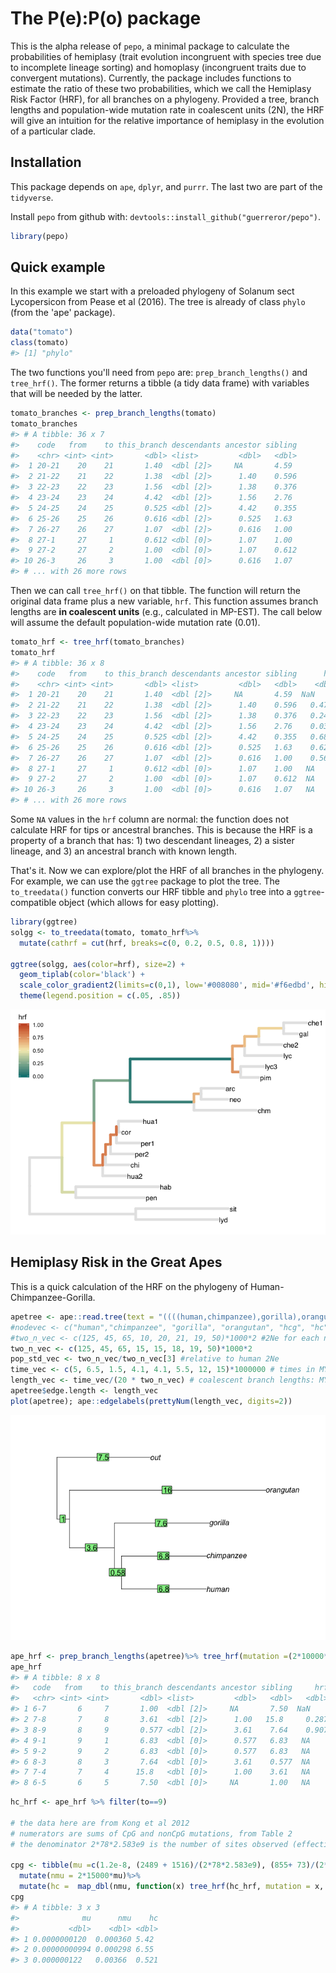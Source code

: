 
<!-- README.md is generated from README.Rmd. Please edit that file -->
The P(e):P(o) package
=====================

This is the alpha release of `pepo`, a minimal package to calculate the probabilities of hemiplasy (trait evolution incongruent with species tree due to incomplete lineage sorting) and homoplasy (incongruent traits due to convergent mutations). Currently, the package includes functions to estimate the ratio of these two probabilities, which we call the Hemiplasy Risk Factor (HRF), for all branches on a phylogeny. Provided a tree, branch lengths and population-wide mutation rate in coalescent units (2N), the HRF will give an intuition for the relative importance of hemiplasy in the evolution of a particular clade.

Installation
------------

This package depends on `ape`, `dplyr`, and `purrr`. The last two are part of the `tidyverse`.

Install `pepo` from github with: `devtools::install_github("guerreror/pepo")`.

``` r
library(pepo)
```

Quick example
-------------

In this example we start with a preloaded phylogeny of Solanum sect Lycopersicon from Pease et al (2016). The tree is already of class `phylo` (from the 'ape' package).

``` r
data("tomato")
class(tomato)
#> [1] "phylo"
```

The two functions you'll need from `pepo` are: `prep_branch_lengths()` and `tree_hrf()`. The former returns a tibble (a tidy data frame) with variables that will be needed by the latter.

``` r
tomato_branches <- prep_branch_lengths(tomato) 
tomato_branches
#> # A tibble: 36 x 7
#>    code   from    to this_branch descendants ancestor sibling
#>    <chr> <int> <int>       <dbl> <list>         <dbl>   <dbl>
#>  1 20-21    20    21       1.40  <dbl [2]>     NA       4.59 
#>  2 21-22    21    22       1.38  <dbl [2]>      1.40    0.596
#>  3 22-23    22    23       1.56  <dbl [2]>      1.38    0.376
#>  4 23-24    23    24       4.42  <dbl [2]>      1.56    2.76 
#>  5 24-25    24    25       0.525 <dbl [2]>      4.42    0.355
#>  6 25-26    25    26       0.616 <dbl [2]>      0.525   1.63 
#>  7 26-27    26    27       1.07  <dbl [2]>      0.616   1.00 
#>  8 27-1     27     1       0.612 <dbl [0]>      1.07    1.00 
#>  9 27-2     27     2       1.00  <dbl [0]>      1.07    0.612
#> 10 26-3     26     3       1.00  <dbl [0]>      0.616   1.07 
#> # ... with 26 more rows
```

Then we can call `tree_hrf()` on that tibble. The function will return the original data frame plus a new variable, `hrf`. This function assumes branch lengths are **in coalescent units** (e.g., calculated in MP-EST). The call below will assume the default population-wide mutation rate (0.01).

``` r
tomato_hrf <- tree_hrf(tomato_branches)
tomato_hrf
#> # A tibble: 36 x 8
#>    code   from    to this_branch descendants ancestor sibling      hrf
#>    <chr> <int> <int>       <dbl> <list>         <dbl>   <dbl>    <dbl>
#>  1 20-21    20    21       1.40  <dbl [2]>     NA       4.59  NaN     
#>  2 21-22    21    22       1.38  <dbl [2]>      1.40    0.596   0.473 
#>  3 22-23    22    23       1.56  <dbl [2]>      1.38    0.376   0.241 
#>  4 23-24    23    24       4.42  <dbl [2]>      1.56    2.76    0.0341
#>  5 24-25    24    25       0.525 <dbl [2]>      4.42    0.355   0.685 
#>  6 25-26    25    26       0.616 <dbl [2]>      0.525   1.63    0.624 
#>  7 26-27    26    27       1.07  <dbl [2]>      0.616   1.00    0.561 
#>  8 27-1     27     1       0.612 <dbl [0]>      1.07    1.00   NA     
#>  9 27-2     27     2       1.00  <dbl [0]>      1.07    0.612  NA     
#> 10 26-3     26     3       1.00  <dbl [0]>      0.616   1.07   NA     
#> # ... with 26 more rows
```

Some `NA` values in the `hrf` column are normal: the function does not calculate HRF for tips or ancestral branches. This is because the HRF is a property of a branch that has: 1) two descendant lineages, 2) a sister lineage, and 3) an ancestral branch with known length.

That's it. Now we can explore/plot the HRF of all branches in the phylogeny. For example, we can use the `ggtree` package to plot the tree. The `to_treedata()` function converts our HRF tibble and `phylo` tree into a `ggtree`-compatible object (which allows for easy plotting).

``` r
library(ggtree)
solgg <- to_treedata(tomato, tomato_hrf%>%
  mutate(cathrf = cut(hrf, breaks=c(0, 0.2, 0.5, 0.8, 1))))

ggtree(solgg, aes(color=hrf), size=2) + 
  geom_tiplab(color='black') +
  scale_color_gradient2(limits=c(0,1), low='#008080', mid='#f6edbd', high='#ca562c', midpoint=0.5, na.value = 'grey90')+
  theme(legend.position = c(.05, .85))
```

![](README-unnamed-chunk-6-1.png)

Hemiplasy Risk in the Great Apes
--------------------------------

This is a quick calculation of the HRF on the phylogeny of Human-Chimpanzee-Gorilla.

``` r
apetree <- ape::read.tree(text = "((((human,chimpanzee),gorilla),orangutan),out);")
#nodevec <- c("human","chimpanzee", "gorilla", "orangutan", "hcg", "hc")
#two_n_vec <- c(125, 45, 65, 10, 20, 21, 19, 50)*1000*2 #2Ne for each node
two_n_vec <- c(125, 45, 65, 15, 15, 18, 19, 50)*1000*2
pop_std_vec <- two_n_vec/two_n_vec[3] #relative to human 2Ne
time_vec <- c(5, 6.5, 1.5, 4.1, 4.1, 5.5, 12, 15)*1000000 # times in MY
length_vec <- time_vec/(20 * two_n_vec) # coalescent branch lengths: MY/(gen * 2Ne)
apetree$edge.length <- length_vec
plot(apetree); ape::edgelabels(prettyNum(length_vec, digits=2))
```

![](README-unnamed-chunk-7-1.png)

``` r
ape_hrf <- prep_branch_lengths(apetree)%>% tree_hrf(mutation =(2*10000*10^-8))
ape_hrf
#> # A tibble: 8 x 8
#>   code   from    to this_branch descendants ancestor sibling     hrf
#>   <chr> <int> <int>       <dbl> <list>         <dbl>   <dbl>   <dbl>
#> 1 6-7       6     7       1.00  <dbl [2]>     NA       7.50  NaN    
#> 2 7-8       7     8       3.61  <dbl [2]>      1.00   15.8     0.287
#> 3 8-9       8     9       0.577 <dbl [2]>      3.61    7.64    0.907
#> 4 9-1       9     1       6.83  <dbl [0]>      0.577   6.83   NA    
#> 5 9-2       9     2       6.83  <dbl [0]>      0.577   6.83   NA    
#> 6 8-3       8     3       7.64  <dbl [0]>      3.61    0.577  NA    
#> 7 7-4       7     4      15.8   <dbl [0]>      1.00    3.61   NA    
#> 8 6-5       6     5       7.50  <dbl [0]>     NA       1.00   NA
```

``` r
hc_hrf <- ape_hrf %>% filter(to==9)

# the data here are from Kong et al 2012
# numerators are sums of CpG and nonCpG mutations, from Table 2
# the denominator 2*78*2.583e9 is the number of sites observed (effective bases times transmission events -- two times number of trios)

cpg <- tibble(mu =c(1.2e-8, (2489 + 1516)/(2*78*2.583e9), (855+ 73)/(2*78*48.8e6)))%>%
  mutate(nmu = 2*15000*mu)%>%
  mutate(hc =  map_dbl(nmu, function(x) tree_hrf(hc_hrf, mutation = x, mode = 'strict', pepo=T)$hrf))
cpg
#> # A tibble: 3 x 3
#>              mu      nmu    hc
#>           <dbl>    <dbl> <dbl>
#> 1 0.0000000120  0.000360 5.42 
#> 2 0.00000000994 0.000298 6.55 
#> 3 0.000000122   0.00366  0.521
```
